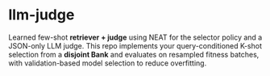 
# llm-judge

Learned few-shot **retriever + judge** using NEAT for the selector policy and a JSON-only LLM judge.
This repo implements your query-conditioned K-shot selection from a **disjoint Bank** and evaluates
on resampled fitness batches, with validation-based model selection to reduce overfitting.
